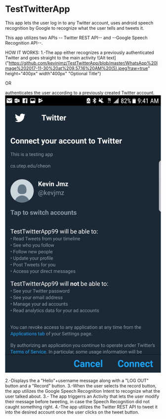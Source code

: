 # TestTwitterApp
This app lets the user log in to any Twitter account, uses android speech recognition by Google to recognize what the user tells and tweets it.

This app utilizes two APIs -- Twitter REST API-- and --Google Speech Recognition API--. 

HOW IT WORKS:
1.-The app either recognizes a previously authenticated Twitter and goes straight to the main activity 
![Alt text]("https://github.com/kevinjmz/TestTwitterApp/blob/master/WhatsApp%20Image%202017-11-30%20at%209.57.16%20AM%20(5).jpeg?raw=true" height="400px" width"400px" "Optional Title")

OR

authenticates the user according to a previously created Twitter account.
![Alt text](https://github.com/kevinjmz/TestTwitterApp/blob/master/WhatsApp%20Image%202017-11-30%20at%209.57.16%20AM%20(4).jpeg?raw=true "Optional Title")


2.-Displays the a "Hello"+username message along with a "LOG OUT" button and a "Record" button.
3.-When the user selects the record button, the app utilizes the Google Speech Recognition Intent to recognize what the user talked about.
3.- The app triggerrs an Activity that lets the user modify their message before tweeting, in case the Speech Recognition did not caught something right.
4.-The app utilizes the Twitter REST API to tweet it into the desired account once the user clicks on the tweet button.
